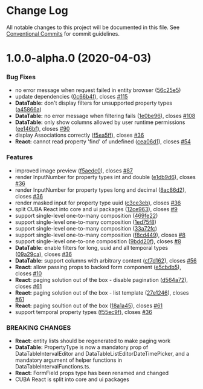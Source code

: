 # Change Log

All notable changes to this project will be documented in this file.
See [Conventional Commits](https://conventionalcommits.org) for commit guidelines.

# 1.0.0-alpha.0 (2020-04-03)


### Bug Fixes

* no error message when request failed in entity browser ([56c25e5](https://github.com/cuba-platform/frontend/tree/master/packages/cuba-react-ui/commit/56c25e59554e131b98ece8bfd7c9997a2a6c77a4))
* update dependencies ([0c66b4f](https://github.com/cuba-platform/frontend/tree/master/packages/cuba-react-ui/commit/0c66b4f5db14829afa0bf54ede710e85417e44bd)), closes [#115](https://github.com/cuba-platform/frontend/tree/master/packages/cuba-react-ui/issues/115)
* **DataTable:** don't display filters for unsupported property types ([a45866a](https://github.com/cuba-platform/frontend/tree/master/packages/cuba-react-ui/commit/a45866ab097c3ef9c87e177de4b33e3a2e180c8f))
* **DataTable:** no error message when filtering fails ([1e0be96](https://github.com/cuba-platform/frontend/tree/master/packages/cuba-react-ui/commit/1e0be9692362cf01d904e2cb12045146ea088a6d)), closes [#108](https://github.com/cuba-platform/frontend/tree/master/packages/cuba-react-ui/issues/108)
* **DataTable:** only show columns allowed by user runtime permissions ([ee146bf](https://github.com/cuba-platform/frontend/tree/master/packages/cuba-react-ui/commit/ee146bf10af2eba25db4915d45760454e6db2936)), closes [#90](https://github.com/cuba-platform/frontend/tree/master/packages/cuba-react-ui/issues/90)
* display Associations correctly ([f5ea5ff](https://github.com/cuba-platform/frontend/tree/master/packages/cuba-react-ui/commit/f5ea5ff1eac38a83e24c1c3fbcfe87a5e2752e7f)), closes [#36](https://github.com/cuba-platform/frontend/tree/master/packages/cuba-react-ui/issues/36)
* **React:** cannot read property 'find' of undefined ([cea06d1](https://github.com/cuba-platform/frontend/tree/master/packages/cuba-react-ui/commit/cea06d1466aa15f972753fee4b417818274118a5)), closes [#54](https://github.com/cuba-platform/frontend/tree/master/packages/cuba-react-ui/issues/54)


### Features

* improved image preview ([f5aedc0](https://github.com/cuba-platform/frontend/tree/master/packages/cuba-react-ui/commit/f5aedc00a99a4143c6fccfe56c3dfef50b2ec53f)), closes [#87](https://github.com/cuba-platform/frontend/tree/master/packages/cuba-react-ui/issues/87)
* render InputNumber for property types int and double ([e1db9d6](https://github.com/cuba-platform/frontend/tree/master/packages/cuba-react-ui/commit/e1db9d60b31e8bd0005e0094e48e95c056dfa960)), closes [#36](https://github.com/cuba-platform/frontend/tree/master/packages/cuba-react-ui/issues/36)
* render InputNumber for property types long and decimal ([8ac86d2](https://github.com/cuba-platform/frontend/tree/master/packages/cuba-react-ui/commit/8ac86d2a7a44f823659aa08b32d87871d3a42bc6)), closes [#36](https://github.com/cuba-platform/frontend/tree/master/packages/cuba-react-ui/issues/36)
* render masked input for property type uuid ([c3ce3eb](https://github.com/cuba-platform/frontend/tree/master/packages/cuba-react-ui/commit/c3ce3ebee70d941efc011aa4412f3d0c231690d0)), closes [#36](https://github.com/cuba-platform/frontend/tree/master/packages/cuba-react-ui/issues/36)
* split CUBA React into core and ui packages ([12ce963](https://github.com/cuba-platform/frontend/tree/master/packages/cuba-react-ui/commit/12ce963d3c54660732e1b933d5c68adf6b239cbd)), closes [#9](https://github.com/cuba-platform/frontend/tree/master/packages/cuba-react-ui/issues/9)
* support single-level one-to-many composition ([469fe22](https://github.com/cuba-platform/frontend/tree/master/packages/cuba-react-ui/commit/469fe2291f5335f8bfe87da1f1d758eb12f1cd88))
* support single-level one-to-many composition ([1ed75f8](https://github.com/cuba-platform/frontend/tree/master/packages/cuba-react-ui/commit/1ed75f8d080b30a2c81f3bfdf575b849443308f3))
* support single-level one-to-many composition ([33a72fc](https://github.com/cuba-platform/frontend/tree/master/packages/cuba-react-ui/commit/33a72fc5d8ddb615981582b87f2f54708a8f060c))
* support single-level one-to-many composition ([f8cd449](https://github.com/cuba-platform/frontend/tree/master/packages/cuba-react-ui/commit/f8cd44988307af807ba846d00720e63db605f147)), closes [#8](https://github.com/cuba-platform/frontend/tree/master/packages/cuba-react-ui/issues/8)
* support single-level one-to-one composition ([9bdd20f](https://github.com/cuba-platform/frontend/tree/master/packages/cuba-react-ui/commit/9bdd20f482508dc182183c63e6aad89ad4843b5a)), closes [#8](https://github.com/cuba-platform/frontend/tree/master/packages/cuba-react-ui/issues/8)
* **DataTable:** enable filters for long, uuid and all temporal types ([09a29ca](https://github.com/cuba-platform/frontend/tree/master/packages/cuba-react-ui/commit/09a29ca9df9e641b5f7a9f9bf8efe73ebcb2b2aa)), closes [#36](https://github.com/cuba-platform/frontend/tree/master/packages/cuba-react-ui/issues/36)
* **DataTable:** support columns with arbitrary content ([cf7d162](https://github.com/cuba-platform/frontend/tree/master/packages/cuba-react-ui/commit/cf7d162a4ead576dd35d9bb2b33e2f9a491f2006)), closes [#56](https://github.com/cuba-platform/frontend/tree/master/packages/cuba-react-ui/issues/56)
* **React:** allow passing props to backed form component ([e5cbdb5](https://github.com/cuba-platform/frontend/tree/master/packages/cuba-react-ui/commit/e5cbdb59fea520807aa7321ac0edeb76bcf99cbe)), closes [#10](https://github.com/cuba-platform/frontend/tree/master/packages/cuba-react-ui/issues/10)
* **React:** paging solution out of the box - disable pagination ([d564a72](https://github.com/cuba-platform/frontend/tree/master/packages/cuba-react-ui/commit/d564a724d234a04dc24068d48b746708c008202d)), closes [#61](https://github.com/cuba-platform/frontend/tree/master/packages/cuba-react-ui/issues/61)
* **React:** paging solution out of the box - list template ([27e1246](https://github.com/cuba-platform/frontend/tree/master/packages/cuba-react-ui/commit/27e124693bb7264f1259378c06b228bddb510d0f)), closes [#61](https://github.com/cuba-platform/frontend/tree/master/packages/cuba-react-ui/issues/61)
* **React:** paging soultion out of the box ([18a1a45](https://github.com/cuba-platform/frontend/tree/master/packages/cuba-react-ui/commit/18a1a4551304fcae124a3a50578b04b4a34ad346)), closes [#61](https://github.com/cuba-platform/frontend/tree/master/packages/cuba-react-ui/issues/61)
* support temporal property types ([f55ec9f](https://github.com/cuba-platform/frontend/tree/master/packages/cuba-react-ui/commit/f55ec9f7c558ef82a4b6699511a2045f9058f949)), closes [#36](https://github.com/cuba-platform/frontend/tree/master/packages/cuba-react-ui/issues/36)


### BREAKING CHANGES

* **React:** entity lists  should be regenerated to make paging work
* **DataTable:** PropertyType is now a mandatory prop of DataTableIntervalEditor and
DataTableListEditorDateTimePicker, and a mandatory argument of helper functions
in DataTableIntervalFunctions.ts.
* **React:** FormField props type has been renamed and changed
* CUBA React is split into core and ui packages

